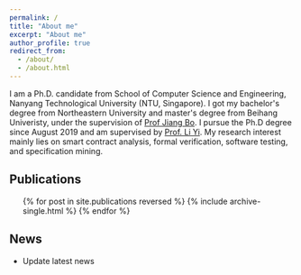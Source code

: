 ```yaml
---
permalink: /
title: "About me"
excerpt: "About me"
author_profile: true
redirect_from: 
  - /about/
  - /about.html
---
```


I am a Ph.D. candidate from School of Computer Science and Engineering, Nanyang Technological University (NTU, Singapore). 
I got my bachelor's degree from Northeastern University and master's degree from Beihang Univeristy, under the supervision of [Prof Jiang Bo](http://jiangbo.buaa.edu.cn/).
I pursue the Ph.D degree since August 2019 and am supervised by [Prof. Li Yi](https://personal.ntu.edu.sg/yi_li/). 
My research interest mainly lies on smart contract analysis, formal verification, software testing, and specification mining.

<h2 id="news">Publications</h2>
  <ul>{% for post in site.publications reversed %}
    {% include archive-single.html %}
  {% endfor %}</ul>

<h2 id="news">News</h2>
<ul>
  <li> Update latest news</li>
</ul>